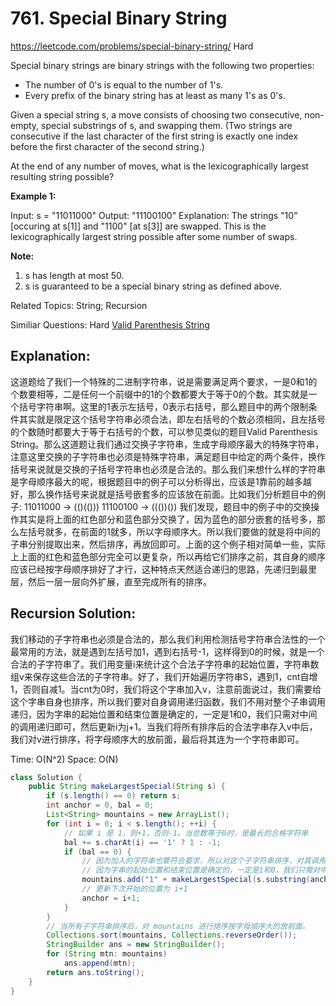 # 761. Special Binary String
<https://leetcode.com/problems/special-binary-string/>
Hard

Special binary strings are binary strings with the following two properties:

* The number of 0's is equal to the number of 1's.
* Every prefix of the binary string has at least as many 1's as 0's.

Given a special string s, a move consists of choosing two consecutive, non-empty, special substrings of s, and swapping them. (Two strings are consecutive if the last character of the first string is exactly one index before the first character of the second string.)

At the end of any number of moves, what is the lexicographically largest resulting string possible?

**Example 1:**

Input: s = "11011000"
Output: "11100100"
Explanation:
The strings "10" [occuring at s[1]] and "1100" [at s[3]] are swapped.
This is the lexicographically largest string possible after some number of swaps.

**Note:**
1. s has length at most 50.
2. s is guaranteed to be a special binary string as defined above.

Related Topics: String; Recursion

Similiar Questions: 
Hard [Valid Parenthesis String](https://leetcode.com/problems/valid-parenthesis-string/)

## Explanation: 
这道题给了我们一个特殊的二进制字符串，说是需要满足两个要求，一是0和1的个数要相等，二是任何一个前缀中的1的个数都要大于等于0的个数。其实就是一个括号字符串啊。这里的1表示左括号，0表示右括号，那么题目中的两个限制条件其实就是限定这个括号字符串必须合法，即左右括号的个数必须相同，且左括号的个数随时都要大于等于右括号的个数，可以参见类似的题目Valid Parenthesis String。那么这道题让我们通过交换子字符串，生成字母顺序最大的特殊字符串，注意这里交换的子字符串也必须是特殊字符串，满足题目中给定的两个条件，换作括号来说就是交换的子括号字符串也必须是合法的。那么我们来想什么样的字符串是字母顺序最大的呢，根据题目中的例子可以分析得出，应该是1靠前的越多越好，那么换作括号来说就是括号嵌套多的应该放在前面。比如我们分析题目中的例子:
    11011000    ->    (()(()))
    11100100    ->    ((())())
我们发现，题目中的例子中的交换操作其实是将上面的红色部分和蓝色部分交换了，因为蓝色的部分嵌套的括号多，那么左括号就多，在前面的1就多，所以字母顺序大。所以我们要做的就是将中间的子串分别提取出来，然后排序，再放回即可。上面的这个例子相对简单一些，实际上上面的红色和蓝色部分完全可以更复杂，所以再给它们排序之前，其自身的顺序应该已经按字母顺序排好了才行，这种特点天然适合递归的思路，先递归到最里层，然后一层一层向外扩展，直至完成所有的排序。


## Recursion Solution:
我们移动的子字符串也必须是合法的，那么我们利用检测括号字符串合法性的一个最常用的方法，就是遇到左括号加1，遇到右括号-1，这样得到0的时候，就是一个合法的子字符串了。我们用变量i来统计这个合法子字符串的起始位置，字符串数组v来保存这些合法的子字符串。好了，我们开始遍历字符串S，遇到1，cnt自增1，否则自减1。当cnt为0时，我们将这个字串加入v，注意前面说过，我们需要给这个字串自身也排序，所以我们要对自身调用递归函数，我们不用对整个子串调用递归，因为字串的起始位置和结束位置是确定的，一定是1和0，我们只需对中间的调用递归即可，然后更新i为j+1。当我们将所有排序后的合法字串存入v中后，我们对v进行排序，将字母顺序大的放前面，最后将其连为一个字符串即可。

Time: O(N^2)
Space: O(N)

```java
class Solution {
    public String makeLargestSpecial(String s) {
        if (s.length() == 0) return s;
        int anchor = 0, bal = 0;
        List<String> mountains = new ArrayList();
        for (int i = 0; i < s.length(); ++i) {
            // 如果 i 是 1，则+1，否则-1。当总数等于0时，是最长的合格字符串
            bal += s.charAt(i) == '1' ? 1 : -1;
            if (bal == 0) {
                // 因为加入的字符串也要符合要求，所以对这个子字符串排序，对其调用递归函数。
                // 因为字串的起始位置和结束位置是确定的，一定是1和0，我们只需对中间的调用递归即可
                mountains.add("1" + makeLargestSpecial(s.substring(anchor+1, i)) + "0");
                // 更新下次开始的位置为 i+1
                anchor = i+1;
            }
        }
        // 当所有子字符串排序后，对 mountains 进行排序按字母顺序大的放前面。
        Collections.sort(mountains, Collections.reverseOrder());
        StringBuilder ans = new StringBuilder();
        for (String mtn: mountains)
            ans.append(mtn);
        return ans.toString();
    }
}

```